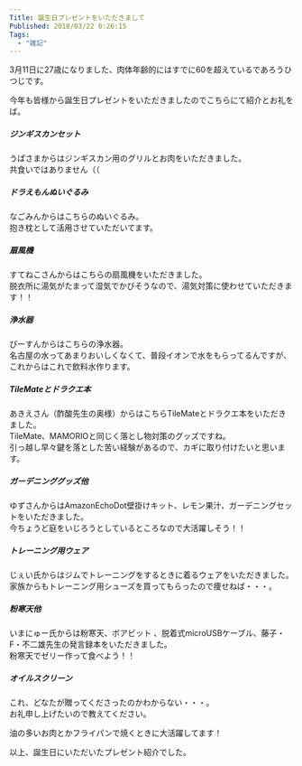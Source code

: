 ```yaml
---
Title: 誕生日プレゼントをいただきまして
Published: 2018/03/22 0:26:15
Tags:
  - "雑記"
---
```

3月11日に27歳になりました、肉体年齢的にはすでに60を超えているであろうひつじです。  


今年も皆様から誕生日プレゼントをいただきましたのでこちらにて紹介とお礼をば。  





##### ジンギスカンセット  
<?# Twitter 971404108732145664 /?>

<?# Twitter 972303240359366656 /?>

うぱさまからはジンギスカン用のグリルとお肉をいただきました。  
共食いではありません（（  

<?# AmazonAffiliate B001KN53SA /?>
<?# AmazonAffiliate B00CTJZ4JM /?>

##### ドラえもんぬいぐるみ  

<?# Twitter 971748371915456512 /?>
なごみんからはこちらのぬいぐるみ。  
抱き枕として活用させていただいてます。  

<?# AmazonAffiliate B01LWQ4KTK /?>

##### 扇風機

<?# Twitter 972304310204694528 /?>

すてねこさんからはこちらの扇風機をいただきました。  
脱衣所に湯気がたまって湿気でかびそうなので、湯気対策に使わせていただきます！！  

<?# AmazonAffiliate B01G6R8CMI /?>

##### 浄水器

<?# Twitter 972305602008440832 /?>

ぴーすんからはこちらの浄水器。  
名古屋の水ってあまりおいしくなくて、普段イオンで水をもらってるんですが、これからはこれで飲料水作ります。  

<?# AmazonAffiliate B00KGR3E14 /?>

##### TileMateとドラクエ本

<?# Twitter 972306954591748101 /?>

あきえさん（酢酸先生の奥様）からはこちらTileMateとドラクエ本をいただきました。  
TileMate、MAMORIOと同じく落とし物対策のグッズですね。  
引っ越し早々鍵を落とした苦い経験があるので、カギに取り付けたいと思います。  

<?# AmazonAffiliate B077YQB7BS /?>

<?# AmazonAffiliate 4757550456 /?>

##### ガーデニンググッズ他

<?# Twitter 972687654419492864 /?>

ゆずさんからはAmazonEchoDot壁掛けキット、レモン果汁、ガーデニングセットをいただきました。  
今ちょうど庭をいじろうとしているところなので大活躍しそう！！  

<?# AmazonAffiliate B0015XN5BC /?>
<?# AmazonAffiliate B00IFQQ5LO /?>
<?# AmazonAffiliate B078JFLR75 /?>

##### トレーニング用ウェア  

<?# Twitter 973154503938654208 /?>
じぇい氏からはジムでトレーニングをするときに着るウェアをいただきました。  
家族からもトレーニング用シューズを買ってもらったので痩せねば・・・。  

<?# AmazonAffiliate B073CK4VXB /?>

<?# AmazonAffiliate B072M6S6G6 /?>

##### 粉寒天他

<?# Twitter 976075726452506624 /?>

いまにゅー氏からは粉寒天、ボアビット 、脱着式microUSBケーブル、藤子・F・不二雄先生の発言録本をいただきました。  
粉寒天でゼリー作って食べよう！！  

<?# AmazonAffiliate B003EIHYXQ /?>
<?# AmazonAffiliate B06XGW8X5V /?>
<?# AmazonAffiliate 4098252023 /?>
<?# AmazonAffiliate B004Y6DIOG /?>

##### オイルスクリーン
<?# Twitter 975279798279839744 /?>
 
これ、どなたが贈ってくださったのかわからない・・・。  
お礼申し上げたいので教えてください。  

油の多いお肉とかフライパンで焼くときに大活躍してます！  

<?# AmazonAffiliate B004D2G7JE /?>

以上、誕生日にいただいたプレゼント紹介でした。  
